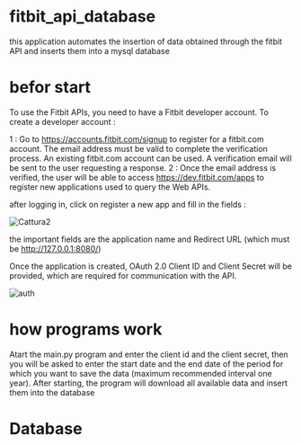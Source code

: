 # fitbit_api_database
this application automates the insertion of data obtained through the fitbit API and inserts them into a mysql database

# befor start
To use the Fitbit APIs, you need to have a Fitbit developer account. To create a developer account :

1 : Go to https://accounts.fitbit.com/signup to register for a fitbit.com account. The email address must be valid to complete the verification process. An existing fitbit.com account can be used.
A verification email will be sent to the user requesting a response.
2 : Once the email address is verified, the user will be able to access https://dev.fitbit.com/apps to register new applications used to query the Web APIs.

after logging in, click on register a new app and fill in the fields : 

![Cattura2](https://user-images.githubusercontent.com/70893659/169269490-7872c5e7-53ab-4ac9-8c5f-a9e5b0152f61.PNG)

the important fields are the application name and Redirect URL (which must be http://127.0.0.1:8080/)

Once the application is created, OAuth 2.0 Client ID and Client Secret will be provided, which are required for communication with the API.

![auth](https://user-images.githubusercontent.com/70893659/169270963-3146ed59-5c5a-481e-af7f-120eb464e953.png)

# how programs work 
Atart the main.py program and enter the client id and the client secret, then you will be asked to enter the start date and the end date of the period for which you want to save the data (maximum recommended interval one year).
After starting, the program will download all available data and insert them into the database

# Database
